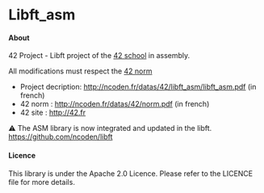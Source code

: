 Libft_asm
=======

#### About
42 Project - Libft project of the [42 school](http://42.fr) in assembly.

All modifications must respect the [42 norm](http://ncoden.fr/datas/42/norm.pdf)
* Project decription: http://ncoden.fr/datas/42/libft_asm/libft_asm.pdf (in french)
* 42 norm : http://ncoden.fr/datas/42/norm.pdf (in french)
* 42 site : http://42.fr

:warning: The ASM library is now integrated and updated in the libft.
https://github.com/ncoden/libft

#### Licence
This library is under the Apache 2.0 Licence.
Please refer to the LICENCE file for more details.
